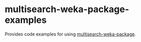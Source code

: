 multisearch-weka-package-examples
=================================

Provides code examples for using [multisearch-weka-package](https://github.com/fracpete/multisearch-weka-package).

